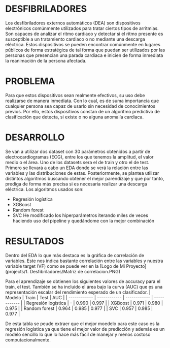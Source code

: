 # DESFIBRILADORES
Los desfibriladores externos automáticos (DEA) son dispositivos electrónicos comúnmente utilizados para tratar ciertos tipos de arritmias. Son capaces de analizar el ritmo cardiaco y detectar si el ritmo presente es susceptible a un tratamiento cardiaco o no mediante una descarga eléctrica. Estos dispositivos se pueden encontrar comúnmente en lugares públicos de forma estratégica de tal forma que puedan ser utilizados por las personas que presencian una parada cardiaca e inicien de forma inmediata la reanimación de la persona afectada.

# PROBLEMA
Para que estos dispositivos sean realmente efectivos, su uso debe realizarse de manera inmediata. Con lo cual, es de suma importancia que cualquier persona sea capaz de usarlo sin necesidad de conocimientos previos. Por ello, estos dispositivos constan de un algoritmo predictivo de clasificación que detecta, si existe o no alguna anomalía cardiaca.

# DESARROLLO
Se van a utilizar dos dataset  con 30 parámetros obtenidos a partir de electrocardiogramas (ECG), entre los que tenemos la amplitud, el valor medio o el área. Uno de los datasets sera el de train y otro el de test.
Primero se llevará a cabo un EDA donde se verá la relación entre las variables y las distribuciones de estas. 
Posteriormente, se plantea utilizar distintos algoritmos buscando obtener el mejor parendizaje y que por tanto, prediga de forma más precisa si es necesaria realizar una descarga eléctrica. Los algoritmos usados son:
- Regresión logística
- XGBoost
- Random forest
- SVC
He modificado los hiperparámetros iterando miles de veces haciendo uso del pipeline y quedándome con la mejor combinación

# RESULTADOS

Dentro del EDA lo que más destaca es la gráfica de correlación de variables. Este nos indica bastante correlación entre las variables y nuestra variable target (VF) como se puede ver en la
[Logo de Mi Proyecto](projects/1. Desfibriladores/Matriz de correlacion.PNG)

Para el aprendizaje se obtienen los siguientes valores de accuracy para el train, el test. También se ha incluido el área bajo la curva (AUC) que es una representación escalar del rendimiento esperado de un clasificador.
| Modelo | Train | Test | AUC |
| ------------ | ------------ | ------------ | ------------ |
| Regresión logística    | -    | 0.990  | 0.997   |
| XGBoost    | 0.971  | 0.980    | 0.975    |
| Random forest    | 0.964   | 0.985   | 0.977    |
| SVC  | 0.957    | 0.985    | 0.977    |

De esta tabla se peude extraer que el mejor moedelo para este caso es la regresión logística ya que tiene el mejor valor de predicción y además es un modelo sencillo lo que lo hace más fácil de manejar y menos costoso computacionalmente.
